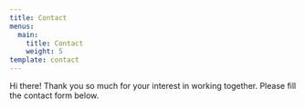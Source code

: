 ```yaml
---
title: Contact
menus:
  main:
    title: Contact
    weight: 5
template: contact
---
```

Hi there! Thank you so much for your interest in working together. Please fill the contact form below.
